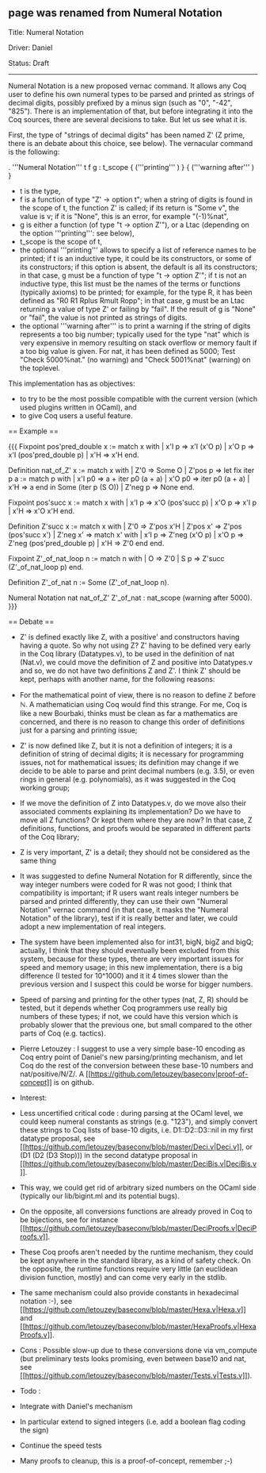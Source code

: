 ## page was renamed from Numeral Notation
Title: Numeral Notation

Driver: Daniel

Status: Draft

-----
Numeral Notation is a new proposed vernac command. It allows any Coq user to define his own numeral types to be parsed and printed as strings of decimal digits, possibly prefixed by a minus sign (such as "0", "-42", "825"). There is an implementation of that, but before integrating it into the Coq sources, there are several decisions to take. But let us see what it is.

First, the type of "strings of decimal digits" has been named Z' (Z prime, there is an debate about this choice, see below). The vernacular command is the following:

 . '''Numeral Notation''' t f g : t_scope { ('''printing''' <list of references>) } { ('''warning after''' <number>) }

 * t is the type,
 * f is a function of type "Z' -> option t"; when a string of digits is found in the scope of t, the function Z' is called; if its return is "Some v", the value is v; if it is "None", this is an error, for example "(-1)%nat",
 * g is either a function (of type "t -> option Z'"), or a Ltac (depending on the option '''printing''': see below),
 * t_scope is the scope of t,
 * the optional '''printing''' allows to specify a list of reference names to be printed; if t is an inductive type, it could be its constructors, or some of its constructors; if this option is absent, the default is all its constructors; in that case, g must be a function of type "t -> option Z'"; if t is not an inductive type, this list must be the names of the terms or functions (typically axioms) to be printed; for example, for the type R, it has been defined as "R0 R1 Rplus Rmult Ropp"; in that case, g must be an Ltac returning a value of type Z' or failing by "fail". If the result of g is "None" or "fail", the value is not printed as strings of digits.
 * the optional '''warning after''' is to print a warning if the string of digits represents a too big number; typically used for the type "nat" which is very expensive in memory resulting on stack overflow or memory fault if a too big value is given. For nat, it has been defined as 5000; Test "Check 5000%nat." (no warning) and "Check 5001%nat" (warning) on the toplevel.

This implementation has as objectives:

 * to try to be the most possible compatible with the current version (which used plugins written in OCaml), and
 * to give Coq users a useful feature.

== Example ==

{{{
Fixpoint pos'pred_double x :=
  match x with
  | x'I p => x'I (x'O p)
  | x'O p => x'I (pos'pred_double p)
  | x'H => x'H
  end.

Definition nat_of_Z' x :=
  match x with
  | Z'0 => Some O
  | Z'pos p =>
      let fix iter p a :=
        match p with
        | x'I p0 => a + iter p0 (a + a)
        | x'O p0 => iter p0 (a + a)
        | x'H => a
        end
      in
      Some (iter p (S O))
  | Z'neg p => None
  end.

Fixpoint pos'succ x := 
  match x with
  | x'I p => x'O (pos'succ p)
  | x'O p => x'I p
  | x'H => x'O x'H
  end.

Definition Z'succ x := 
  match x with
  | Z'0 => Z'pos x'H
  | Z'pos x' => Z'pos (pos'succ x')
  | Z'neg x' =>
      match x' with
      | x'I p => Z'neg (x'O p)
      | x'O p => Z'neg (pos'pred_double p)
      | x'H => Z'0
      end
  end.

Fixpoint Z'_of_nat_loop n :=
  match n with
  | O => Z'0
  | S p => Z'succ (Z'_of_nat_loop p)
  end.

Definition Z'_of_nat n := Some (Z'_of_nat_loop n).

Numeral Notation nat nat_of_Z' Z'_of_nat : nat_scope
  (warning after 5000).
}}}

== Debate ==
 * Z' is defined exactly like Z, with a positive' and constructors having having a quote. So why not using Z? Z' having to be defined very early in the Coq library (Datatypes.v), to be used in the definition of nat (Nat.v), we could move the definition of Z and positive into Datatypes.v and so, we do not have two definitions Z and Z'. I think Z' should be kept, perhaps with another name, for the following reasons:
  * For the mathematical point of view, there is no reason to define ℤ before ℕ. A mathematician using Coq would find this strange. For me, Coq is like a new Bourbaki, thinks must be clean as far a mathematics are concerned, and there is no reason to change this order of definitions just for a parsing and printing issue;

  * Z' is now defined like Z, but it is not a definition of integers; it is a definition of string of decimal digits; it is necessary for programming issues, not for mathematical issues; its definition may change if we decide to be able to parse and print decimal numbers (e.g. 3.5), or even rings in general (e.g. polynomials), as it was suggested in the Coq working group;

  * If we move the definition of Z into Datatypes.v, do we move also their associated comments explaining its implementation? Do we have to move all Z functions? Or kept them where they are now? In that case, Z definitions, functions, and proofs would be separated in different parts of the Coq library;

  * Z is very important, Z' is a detail; they should not be considered as the same thing

 * It was suggested to define Numeral Notation for R differently, since the way integer numbers were coded for R was not good; I think that compatibility is important; if R users want reals integer numbers be parsed and printed differently, they can use their own "Numeral Notation" vernac command (in that case, it masks the "Numeral Notation" of the library), test if it is really better and later, we could adopt a new implementation of real integers.

 * The system have been implemented also for int31, bigN, bigZ and bigQ; actually, I think that they should eventually been excluded from this system, because for these types, there are very important issues for speed and memory usage; in this new implementation, there is a big difference (I tested for 10^1000) and it it 4 times slower than the previous version and I suspect this could be worse for bigger numbers.

 * Speed of parsing and printing for the other types (nat, Z, R) should be tested, but it depends whether Coq programmers use really big numbers of these types; if not, we could have this version which is probably slower that the previous one, but small compared to the other parts of Coq (e.g. tactics).

 * Pierre Letouzey : I suggest to use a very simple base-10 encoding as Coq entry point of Daniel's new parsing/printing mechanism, and let Coq do the rest of the conversion between these base-10 numbers and nat/positive/N/Z/. A [[https://github.com/letouzey/baseconv|proof-of-concept]] is on github.

  * Interest:

   * Less uncertified critical code : during parsing at the OCaml level, we could keep numeral constants as strings (e.g. "123"), and simply convert these strings to Coq lists of base-10 digits, i.e. D1::D2::D3::nil in my first datatype proposal, see [[https://github.com/letouzey/baseconv/blob/master/Deci.v|Deci.v]], or (D1 (D2 (D3 Stop))) in the second datatype proposal in [[https://github.com/letouzey/baseconv/blob/master/DeciBis.v|DeciBis.v]].

   * This way, we could get rid of arbitrary sized numbers on the OCaml side (typically our lib/bigint.ml and its potential bugs).

   * On the opposite, all conversions functions are already proved in Coq to be bijections, see for instance [[https://github.com/letouzey/baseconv/blob/master/DeciProofs.v|DeciProofs.v]].

   * These Coq proofs aren't needed by the runtime mechanism, they could be kept anywhere in the standard library, as a kind of safety check. On the opposite, the runtime functions require very little (an euclidean division function, mostly) and can come very early in the stdlib.

   * The same mechanism could also provide constants in hexadecimal notation :-), see [[https://github.com/letouzey/baseconv/blob/master/Hexa.v|Hexa.v]] and [[https://github.com/letouzey/baseconv/blob/master/HexaProofs.v|HexaProofs.v]].

  * Cons : Possible slow-up due to these conversions done via vm_compute (but preliminary tests looks promising, even between base10 and nat, see [[https://github.com/letouzey/baseconv/blob/master/Tests.v|Tests.v]]).

  * Todo :
   * Integrate with Daniel's mechanism
   * In particular extend to signed integers (i.e. add a boolean flag coding the sign)
   * Continue the speed tests
   * Many proofs to cleanup, this is a proof-of-concept, remember ;-)
